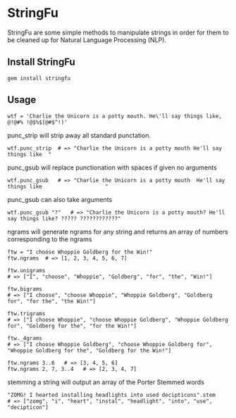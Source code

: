 # StringFu

StringFu are some simple methods to manipulate strings in order for them to be cleaned up for Natural Language Processing (NLP).

## Install StringFu

    gem install stringfu

## Usage

    wtf = 'Charlie the Unicorn is a potty mouth. He\'ll say things like, @!@#% !@$%$[@#$^!)'

punc_strip will strip away all standard punctation.
  
    wtf.punc_strip  # => "Charlie the Unicorn is a potty mouth He'll say things like  "

punc_gsub will replace punctionation with spaces if given no arguments

    wtf.punc_gsub   # => "Charlie the Unicorn is a potty mouth  He'll say things like                    "

punc_gsub can also take arguments

    wtf.punc_gsub "?"   # => "Charlie the Unicorn is a potty mouth? He'll say things like? ????? ????????????"

ngrams will generate ngrams for any string and returns an array of numbers corresponding to the ngrams

    ftw = "I choose Whoppie Goldberg for the Win!"
    ftw.ngrams  # => [1, 2, 3, 4, 5, 6, 7]
    
    ftw.unigrams  
    # => ["I", "choose", "Whoppie", "Goldberg", "for", "the", "Win!"]
    
    ftw.bigrams   
    # => ["I choose", "choose Whoppie", "Whoppie Goldberg", "Goldberg for", "for the", "the Win!"]
    
    ftw.trigrams  
    # => ["I choose Whoppie", "choose Whoppie Goldberg", "Whoppie Goldberg for", "Goldberg for the", "for the Win!"]
    
    ftw._4grams   
    # => ["I choose Whoppie Goldberg", "choose Whoppie Goldberg for", "Whoppie Goldberg for the", "Goldberg for the Win!"]

    ftw.ngrams 3..6   # => [3, 4, 5, 6]
    ftw.ngrams 2, 7, 3..4   # => [2, 3, 4, 7]

stemming a string will output an array of the Porter Stemmed words

    "ZOMG! I hearted installing headlights into used decipticons".stem
    # => ["zomg", "i", "heart", "instal", "headlight", "into", "use", "decipticon"]